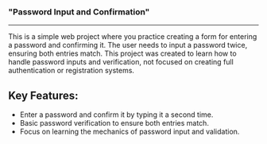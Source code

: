 ### "Password Input and Confirmation"

---

This is a simple web project where you practice creating a form for entering a password and confirming it. The user needs to input a password twice, ensuring both entries match. This project was created to learn how to handle password inputs and verification, not focused on creating full authentication or registration systems.

## Key Features:

- Enter a password and confirm it by typing it a second time.
- Basic password verification to ensure both entries match.
- Focus on learning the mechanics of password input and validation.

